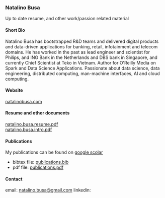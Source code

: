 ### Natalino Busa

Up to date resume, and other work/passion related material

#### Short Bio

Natalino Busa has bootstrapped R&D teams and delivered digital products and data-driven applications for banking, retail, infotainment and telecom domains. He has worked in the past as lead engineer and scientist for Philips, and ING Bank in the Netherlands and DBS bank in Singapore, and currently Chief Scientist at Teko in Vietnam. Author for O'Reilly Media on Spark and Data Science Applications. Passionate about data science, data engineering, distributed computing, man-machine interfaces, AI and cloud computing.

#### Website

[natalinobusa.com](http://natalinobusa.com)

#### Resume and other documents

[natalino.busa.resume.pdf](https://github.com/natbusa/resume/raw/master/files/natalino.busa.resume.pdf)  
[natalino.busa.intro.pdf](https://github.com/natbusa/resume/raw/master/files/natalino.busa.intro.pdf)

#### Publications

My publications can be found on [google scolar](https://scholar.google.com.sg/citations?user=tWVGk_QAAAAJ&hl=en)  

  - bibtex file:  [publications.bib](https://github.com/natbusa/resume/raw/master/sources/publications.bib)  
  - pdf file: [publications.pdf](https://github.com/natbusa/resume/raw/master/files/publications.pdf)

#### Contact

email: natalino.busa@gmail.com
linkedin: 
